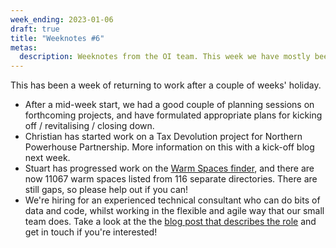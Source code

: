 ```yaml
---
week_ending: 2023-01-06
draft: true
title: "Weeknotes #6"
metas:
  description: Weeknotes from the OI team. This week we have mostly been returning to work
---
```


This has been a week of returning to work after a couple of weeks' holiday.

* After a mid-week start, we had a good couple of planning sessions on
  forthcoming projects, and have formulated appropriate plans for kicking off /
  revitalising / closing down.
* Christian has started work on a Tax Devolution project for Northern Powerhouse
  Partnership. More information on this with a kick-off blog next week.
* Stuart has progressed work on the [Warm Spaces finder](https://open-innovations.github.io/warm-spaces/),
  and there are now 11067 warm spaces listed from 116 separate directories.
  There are still gaps, so please help out if you can!
* We're hiring for an experienced technical consultant who can do bits of data
  and code, whilst working in the flexible and agile way that our small team
  does. Take a look at the the
  [blog post that describes the role](https://open-innovations.org/blog/2022-12-13-vacancy-data-projects-technical-consultant)
  and get in touch if you're interested!
